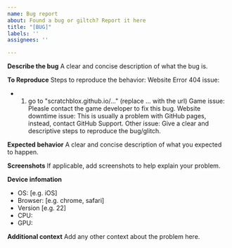 ```yaml
---
name: Bug report
about: Found a bug or giltch? Report it here
title: "[BUG]"
labels: ''
assignees: ''

---
```


**Describe the bug**
A clear and concise description of what the bug is.

**To Reproduce**
Steps to reproduce the behavior:
Website Error 404 issue:
- 1. go to "scratchblox.github.io/..." (replace ... with the url)
Game issue:
Pleasle contact the game developer to fix this bug.
Website downtime issue:
This is usually a problem with GitHub pages, instead, contact GitHub Support.
Other issue: 
Give a clear and descriptive steps to reproduce the bug/glitch.


**Expected behavior**
A clear and concise description of what you expected to happen.

**Screenshots**
If applicable, add screenshots to help explain your problem.

**Device infomation**
 - OS: [e.g. iOS]
 - Browser: [e.g. chrome, safari]
 - Version [e.g. 22]
- CPU:
- GPU:

**Additional context**
Add any other context about the problem here.
